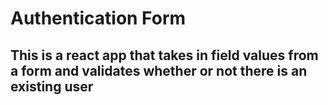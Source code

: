 # Authentication Form

## This is a react app that takes in field values from a form and validates whether or not there is an existing user
